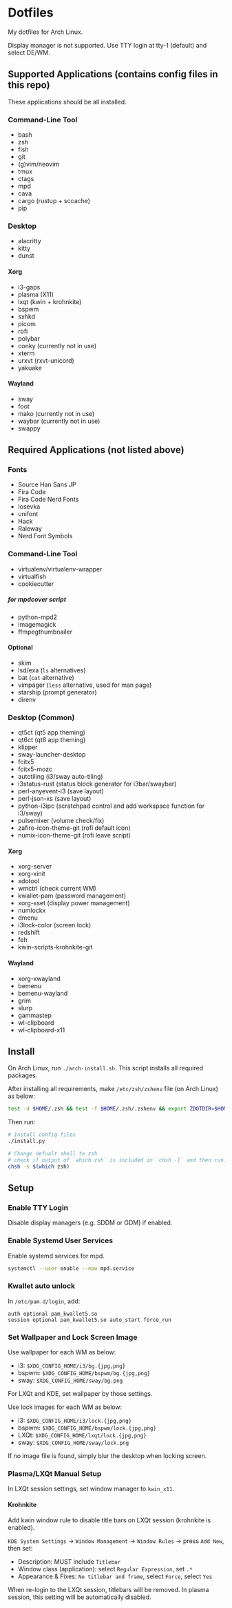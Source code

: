 # Dotfiles

My dotfiles for Arch Linux.

Display manager is not supported.
Use TTY login at tty-1 (default) and select DE/WM.

## Supported Applications (contains config files in this repo)

These applications should be all installed.

### Command-Line Tool

- bash
- zsh
- fish
- git
- (g)vim/neovim
- tmux
- ctags
- mpd
- cava
- cargo (rustup + sccache)
- pip

### Desktop

- alacritty
- kitty
- dunst

#### Xorg

- i3-gaps
- plasma (X11)
- lxqt (kwin + krohnkite)
- bspwm
- sxhkd
- picom
- rofi
- polybar
- conky (currently not in use)
- xterm
- urxvt (rxvt-unicord)
- yakuake

#### Wayland

- sway
- foot
- mako (currently not in use)
- waybar (currently not in use)
- swappy

## Required Applications (not listed above)

### Fonts

- Source Han Sans JP
- Fira Code
- Fira Code Nerd Fonts
- Iosevka
- unifont
- Hack
- Raleway
- Nerd Font Symbols

### Command-Line Tool

- virtualenv/virtualenv-wrapper
- virtualfish
- cookiecutter

##### for mpdcover script

- python-mpd2
- imagemagick
- ffmpegthumbnailer

#### Optional

- skim
- lsd/exa (`ls` alternatives)
- bat (`cat` alternative)
- vimpager (`less` alternative, used for man page)
- starship (prompt generator)
- direnv

### Desktop (Common)

- qt5ct (qt5 app theming)
- qt6ct (qt6 app theming)
- klipper
- sway-launcher-desktop
- fcitx5
- fcitx5-mozc
- autotiling (i3/sway auto-tiling)
- i3status-rust (status block generator for i3bar/swaybar)
- perl-anyevent-i3 (save layout)
- perl-json-xs (save layout)
- python-i3ipc (scratchpad control and add workspace function for i3/sway)
- pulsemixer (volume check/fix)
- zafiro-icon-theme-git (rofi default icon)
- numix-icon-theme-git (rofi leave script)

#### Xorg

- xorg-server
- xorg-xinit
- xdotool
- wmctrl (check current WM)
- kwallet-pam (password management)
- xorg-xset (display power management)
- numlockx
- dmenu
- i3lock-color (screen lock)
- redshift
- feh
- kwin-scripts-krohnkite-git

#### Wayland

- xorg-xwayland
- bemenu
- bemenu-wayland
- grim
- slurp
- gammastep
- wl-clipboard
- wl-clipboard-x11

## Install

On Arch Linux, run `./arch-install.sh`.
This script installs all required packages.

After installing all requirements, make `/etc/zsh/zshenv` file (on Arch Linux) as below:

```zsh
test -d $HOME/.zsh && test -f $HOME/.zsh/.zshenv && export ZDOTDIR=$HOME/.zsh
```

Then run:

```sh
# Install config files
./install.py

# Change defualt shell to zsh
# check if output of `which zsh` is included in `chsh -l` and then run:
chsh -s $(which zsh)
```

## Setup

### Enable TTY Login

Disable display managers (e.g. SDDM or GDM) if enabled.

### Enable Systemd User Services

Enable systemd services for mpd.

```sh
systemctl --user enable --now mpd.service
```

### Kwallet auto unlock

In `/etc/pam.d/login`, add:

```
auth optional pam_kwallet5.so
session optional pam_kwallet5.so auto_start force_run
```

### Set Wallpaper and Lock Screen Image

Use wallpaper for each WM as below:

- i3: `$XDG_CONFIG_HOME/i3/bg.{jpg,png}`
- bspwm: `$XDG_CONFIG_HOME/bspwm/bg.{jpg,png}`
- sway: `$XDG_CONFIG_HOME/sway/bg.png`

For LXQt and KDE, set wallpaper by those settings.

Use lock images for each WM as below:

- i3: `$XDG_CONFIG_HOME/i3/lock.{jpg,png}`
- bspwm: `$XDG_CONFIG_HOME/bspwm/lock.{jpg,png}`
- LXQt: `$XDG_CONFIG_HOME/lxqt/lock.{jpg,png}`
- sway: `$XDG_CONFIG_HOME/sway/lock.png`

If no image file is found, simply blur the desktop when locking screen.

### Plasma/LXQt Manual Setup

In LXQt session settings, set window manager to `kwin_x11`.

#### Krohnkite

Add kwin window rule to disable title bars on LXQt session (krohnkite is enabled).

`KDE System Settings` -> `Window Management` -> `Window Rules` -> press `Add New`, then set:

- Description: MUST include `Titlebar`
- Window class (application): select `Regular Expression`, set `.*`
- Appearance & Fixes: `No titlebar and frame`, select `Force`, select `Yes`

When re-login to the LXQt session, titlebars will be removed.
In plasma session, this setting will be automatically disabled.
